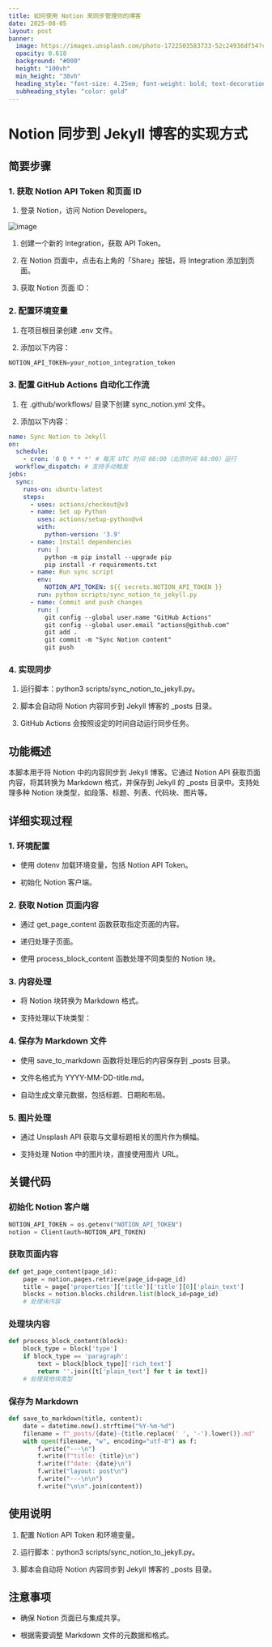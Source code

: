 ```yaml
---
title: 如何使用 Notion 来同步管理你的博客
date: 2025-08-05
layout: post
banner:
  image: https://images.unsplash.com/photo-1722503583733-52c24936df54?crop=entropy&cs=tinysrgb&fit=max&fm=jpg&ixid=M3w2OTIwMzJ8MHwxfHJhbmRvbXx8fHx8fHx8fDE3NTQ0MzI2Mzh8&ixlib=rb-4.1.0&q=80&w=1080
  opacity: 0.618
  background: "#000"
  height: "100vh"
  min_height: "38vh"
  heading_style: "font-size: 4.25em; font-weight: bold; text-decoration: underline"
  subheading_style: "color: gold"
---
```


# Notion 同步到 Jekyll 博客的实现方式

## 简要步骤

### 1. 获取 Notion API Token 和页面 ID

1. 登录 Notion，访问 Notion Developers。

![image](https://prod-files-secure.s3.us-west-2.amazonaws.com/a7a0cc5a-89b9-4cda-8686-1fba0ca52f40/d19c1afe-dea5-4312-9333-786b0ba83054/image.png?X-Amz-Algorithm=AWS4-HMAC-SHA256&X-Amz-Content-Sha256=UNSIGNED-PAYLOAD&X-Amz-Credential=ASIAZI2LB4662N45ARSH%2F20250805%2Fus-west-2%2Fs3%2Faws4_request&X-Amz-Date=20250805T222358Z&X-Amz-Expires=3600&X-Amz-Security-Token=IQoJb3JpZ2luX2VjEC0aCXVzLXdlc3QtMiJGMEQCIFumjaPUxQi%2FE%2FJl94eAnNsjDTzkpiiTtmImyyXkCry2AiAyEnvOkWPyVD7qphmpq3VbK%2FA%2FAkSK5BNKVtn7uiAMSir%2FAwhmEAAaDDYzNzQyMzE4MzgwNSIMPYVjZPrn6Da%2FtGPjKtwD99FM0xM8Bpgib8P61pzNrqZX8nVmkga7LbqvINyFP3Z5v%2BpkusnMLoWtBgLS18T4g6PpE3rpwNnhH76xw8k8s6%2F%2FqJhzsrZeyE9JKIYf64wWNDol28BkgSOHRvYXpqVN0LQmS3Ybo%2BxQ1MqBbJsV0Lnq%2BkX%2Fn1HWr%2FqhxFzcuV%2BnJjRXA40O5Vr9ytGLl7yPiHcHF6LONtmMkYKO4nXN%2BuPao0TXa3PtWXFPLos5wRcIsukQcYLNKMeGGFGEX%2FhyCc06aVK3nLWooQ6DCyJFYqcva8WdtBxz8di8Wb9JA6bdi8jGc8oXbmmyjrtaoFpnM%2BokFW4RhvB8ZPgx2MK8IwthUYj6ZDkPzpT%2Br57mMwTnYRFZsFKIdbskPH8RHXCnJMTckWuLem4GN08IFA%2BFVXUTW7a6hibomSIyKNjJ6hS5waZMOMalbZqSPUTmWE%2FRCYC%2FzMINQDoRMMmaXlF3Z52czO%2FReBrYtvjDw7kEw8zMNTkl1tpW2HGVGSmZnOTDpEB1WD2PvFm3f1Pjoulw9Za5zbI5mf%2BmR4zCFOHB%2BlE0JdxV17y6ZEqRZT1fGVTtHiiq3N0%2Fg%2BZjh2LDp6bFag1KWkgKAcWkmle6rJ88z9DvKTy2d11jD0Zx3BEw7OHJxAY6pgF15eUFRM7TUzw79gGRMrDx662rj7xgbWDiKC1Hf%2FJ%2BX1urKfKODef4gdqY458h7HYKj%2B6od1PtFRj38NNuaQmUio4Zlm2lgYntVBDs%2Fuo8FqBEfAJpROgd5tdqfdy3t5QD31zGkd3kJhmnH7KRE9AgMTlVivmSupWJyY%2FmUs221w3CcUIcFuYvTKILYKPjkagYP1zcGceONck%2B5sr9WKiowbWoanov&X-Amz-Signature=589c73d225f7c7fb0df740fb03fc2f0fe2c1ca7484ffbad17ead37e4cfa45233&X-Amz-SignedHeaders=host&x-amz-checksum-mode=ENABLED&x-id=GetObject)

1. 创建一个新的 Integration，获取 API Token。

1. 在 Notion 页面中，点击右上角的「Share」按钮，将 Integration 添加到页面。

1. 获取 Notion 页面 ID：


### 2. 配置环境变量

1. 在项目根目录创建 .env 文件。

1. 添加以下内容：

```javascript
NOTION_API_TOKEN=your_notion_integration_token
```

### 3. 配置 GitHub Actions 自动化工作流

1. 在 .github/workflows/ 目录下创建 sync_notion.yml 文件。

1. 添加以下内容：

```yaml
name: Sync Notion to Jekyll
on:
  schedule:
    - cron: '0 0 * * *' # 每天 UTC 时间 00:00（北京时间 08:00）运行
  workflow_dispatch: # 支持手动触发
jobs:
  sync:
    runs-on: ubuntu-latest
    steps:
      - uses: actions/checkout@v3
      - name: Set up Python
        uses: actions/setup-python@v4
        with:
          python-version: '3.9'
      - name: Install dependencies
        run: |
          python -m pip install --upgrade pip
          pip install -r requirements.txt
      - name: Run sync script
        env:
          NOTION_API_TOKEN: ${{ secrets.NOTION_API_TOKEN }}
        run: python scripts/sync_notion_to_jekyll.py
      - name: Commit and push changes
        run: |
          git config --global user.name "GitHub Actions"
          git config --global user.email "actions@github.com"
          git add .
          git commit -m "Sync Notion content"
          git push
```

### 4. 实现同步

1. 运行脚本：python3 scripts/sync_notion_to_jekyll.py。

1. 脚本会自动将 Notion 内容同步到 Jekyll 博客的 _posts 目录。

1. GitHub Actions 会按照设定的时间自动运行同步任务。

## 功能概述

本脚本用于将 Notion 中的内容同步到 Jekyll 博客。它通过 Notion API 获取页面内容，将其转换为 Markdown 格式，并保存到 Jekyll 的 _posts 目录中。支持处理多种 Notion 块类型，如段落、标题、列表、代码块、图片等。

## 详细实现过程

### 1. 环境配置

- 使用 dotenv 加载环境变量，包括 Notion API Token。

- 初始化 Notion 客户端。

### 2. 获取 Notion 页面内容

- 通过 get_page_content 函数获取指定页面的内容。

- 递归处理子页面。

- 使用 process_block_content 函数处理不同类型的 Notion 块。

### 3. 内容处理

- 将 Notion 块转换为 Markdown 格式。

- 支持处理以下块类型：


### 4. 保存为 Markdown 文件

- 使用 save_to_markdown 函数将处理后的内容保存到 _posts 目录。

- 文件名格式为 YYYY-MM-DD-title.md。

- 自动生成文章元数据，包括标题、日期和布局。

### 5. 图片处理

- 通过 Unsplash API 获取与文章标题相关的图片作为横幅。

- 支持处理 Notion 中的图片块，直接使用图片 URL。

## 关键代码

### 初始化 Notion 客户端

```python
NOTION_API_TOKEN = os.getenv("NOTION_API_TOKEN")
notion = Client(auth=NOTION_API_TOKEN)
```

### 获取页面内容

```python
def get_page_content(page_id):
    page = notion.pages.retrieve(page_id=page_id)
    title = page['properties']['title']['title'][0]['plain_text']
    blocks = notion.blocks.children.list(block_id=page_id)
    # 处理块内容
```

### 处理块内容

```python
def process_block_content(block):
    block_type = block['type']
    if block_type == 'paragraph':
        text = block[block_type]['rich_text']
        return ''.join([t['plain_text'] for t in text])
    # 处理其他块类型
```

### 保存为 Markdown

```python
def save_to_markdown(title, content):
    date = datetime.now().strftime("%Y-%m-%d")
    filename = f"_posts/{date}-{title.replace(' ', '-').lower()}.md"
    with open(filename, "w", encoding="utf-8") as f:
        f.write("---\n")
        f.write(f"title: {title}\n")
        f.write(f"date: {date}\n")
        f.write("layout: post\n")
        f.write("---\n\n")
        f.write("\n\n".join(content))
```

## 使用说明

1. 配置 Notion API Token 和环境变量。

1. 运行脚本：python3 scripts/sync_notion_to_jekyll.py。

1. 脚本会自动将 Notion 内容同步到 Jekyll 博客的 _posts 目录。

## 注意事项

- 确保 Notion 页面已与集成共享。

- 根据需要调整 Markdown 文件的元数据和格式。